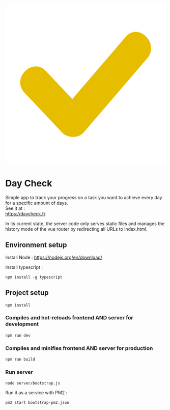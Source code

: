 ![Icon](https://github.com/Durss/daycheck/blob/master/public/favicon.png)
# Day Check
Simple app to track your progress on a task you want to achieve every day for a specific amount of days.  
See it at :  
https://daycheck.fr

In its current state, the server code only serves static files and manages the history mode of the vue router by redirecting all URLs to index.html.

## Environment setup
Install Node :
https://nodejs.org/en/download/

Install typescript :
```
npm install -g typescript
```


## Project setup
```
npm install
```

### Compiles and hot-reloads frontend AND server for development
```
npm run dev
```

### Compiles and minifies frontend AND server for production
```
npm run build
```

### Run server
```
node server/bootstrap.js
```
Run it as a service with PM2 :
```
pm2 start bootstrap-pm2.json
```
